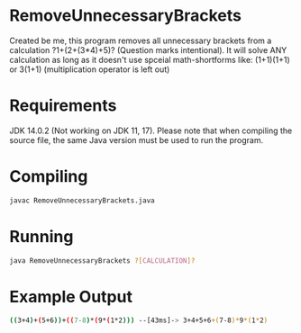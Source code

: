 # RemoveUnnecessaryBrackets
Created be me, this program removes all unnecessary brackets from a calculation ?1+(2+(3*4)+5)? (Question marks intentional). It will solve ANY calculation as long as it doesn't use spceial math-shortforms like: (1+1)(1+1) or 3(1+1) (multiplication operator is left out)

# Requirements
JDK 14.0.2 (Not working on JDK 11, 17).
Please note that when compiling the source file, the same Java version must be used to run the program.

# Compiling 

```sh
javac RemoveUnnecessaryBrackets.java
```

# Running

```sh
java RemoveUnnecessaryBrackets ?[CALCULATION]?
```

# Example Output

```sh
((3+4)+(5+6))+((7-8)*(9*(1*2))) --[43ms]-> 3+4+5+6+(7-8)*9*(1*2)
```
